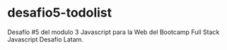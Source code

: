 # desafio5-todolist
Desafío #5 del modulo 3 Javascript para la Web del Bootcamp Full Stack Javascript Desafío Latam.
